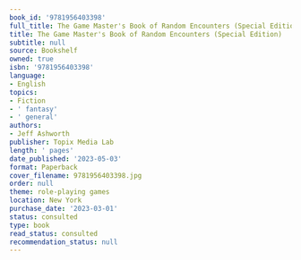 ```yaml
---
book_id: '9781956403398'
full_title: The Game Master's Book of Random Encounters (Special Edition)
title: The Game Master's Book of Random Encounters (Special Edition)
subtitle: null
source: Bookshelf
owned: true
isbn: '9781956403398'
language:
- English
topics:
- Fiction
- ' fantasy'
- ' general'
authors:
- Jeff Ashworth
publisher: Topix Media Lab
length: ' pages'
date_published: '2023-05-03'
format: Paperback
cover_filename: 9781956403398.jpg
order: null
theme: role-playing games
location: New York
purchase_date: '2023-03-01'
status: consulted
type: book
read_status: consulted
recommendation_status: null
---
```


